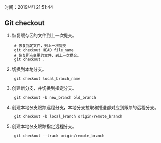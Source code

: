 时间：2019/4/1 21:51:44   

## Git checkout 

1. 恢复缓存区的文件到上一次提交。  

		# 恢复指定文件，到上一次提交
		git checkout HEAD file_name
		# 恢复所有变更的文件，到上一次提交。 
		git checkout .

2. 切换到本地分支。

		git checkout local_branch_name

3. 创建新分支，并切换到指定分支。

		git checkout -b new_branch old_branch

4. 创建本地分支跟踪远程分支，本地分支拉取和推送都对应到跟踪的远程分支。

 		git checkout -b local_branch origin/remote_branch

5. 创建本地分支跟踪指定远程分支。

		git checkout --track origin/remote_branch
 


